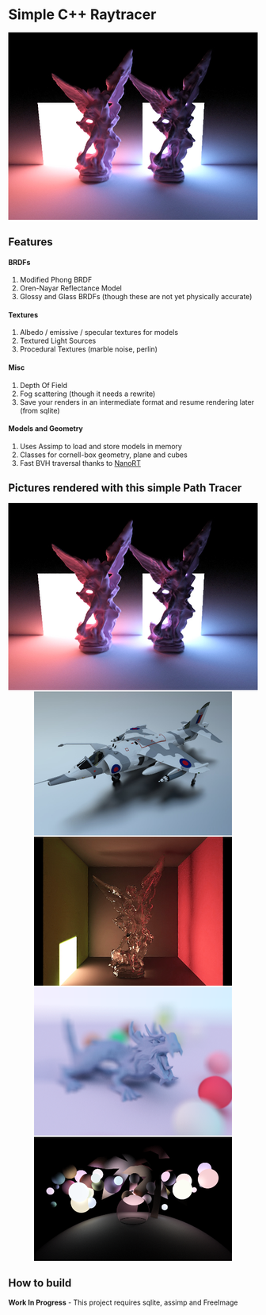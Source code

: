 
Simple C++ Raytracer
======
<p align="center">
	<img src="/Raytracer/renders/33.png" style="max-width:100%;" width="650"/>
</p>

## Features

#### BRDFs
1. Modified Phong BRDF
2. Oren-Nayar Reflectance Model
3. Glossy and Glass BRDFs (though these are not yet physically accurate)
#### Textures
1. Albedo / emissive / specular textures for models
2. Textured Light Sources
3. Procedural Textures (marble noise, perlin) 
#### Misc
1. Depth Of Field
2. Fog scattering (though it needs a rewrite)
3. Save your renders in an intermediate format and resume rendering later (from sqlite)
#### Models and Geometry
1. Uses Assimp to load and store models in memory
2. Classes for cornell-box geometry, plane and cubes
3. Fast BVH traversal thanks to [NanoRT](https://github.com/lighttransport/nanort)


## Pictures rendered with this simple Path Tracer

<p align="center">
<img src="/Raytracer/renders/33.png" style="max-width:100%;" width="800"/>

<br>

<img src="/Raytracer/renders/29_final.png" style="max-width:100%;" width="400"/>
<img src="/Raytracer/renders/23_2.png" style="max-width:100%;" width="400"/>

<br>

<img src="/Raytracer/renders/17_f.png" style="max-width:100%;" width="400"/>
<img src="/Raytracer/renders/12_f.png" style="max-width:100%;" width="400"/>
</p>


 
## How to build
**Work In Progress** - This project requires sqlite, assimp and FreeImage



